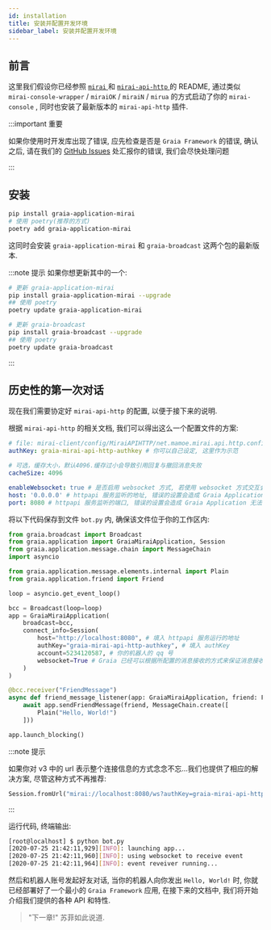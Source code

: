 ```yaml
---
id: installation
title: 安装并配置开发环境
sidebar_label: 安装并配置开发环境
---
```


## 前言

这里我们假设你已经参照 [ `mirai` ](https://github.com/mamoe/mirai) 和 [ `mirai-api-http` ](https://github.com/mamoe/mirai-api-http)
的 README, 通过类似 `mirai-console-wrapper` / `miraiOK` / `miraiN` / `mirua` 的方式启动了你的 `mirai-console` , 同时也安装了最新版本的 `mirai-api-http` 插件.  

:::important 重要

如果你使用时开发库出现了错误, 应先检查是否是 `Graia Framework` 的错误, 
确认之后, 请在我们的 [GitHub Issues](https://github.com/GraiaProject/Application/issues) 处汇报你的错误, 
我们会尽快处理问题

:::

## 安装

``` bash
pip install graia-application-mirai
# 使用 poetry(推荐的方式)
poetry add graia-application-mirai
```

这同时会安装 `graia-application-mirai` 和 `graia-broadcast` 这两个包的最新版本.

:::note 提示
如果你想更新其中的一个:

``` bash
# 更新 graia-application-mirai
pip install graia-application-mirai --upgrade
## 使用 poetry
poetry update graia-application-mirai

# 更新 graia-broadcast
pip install graia-broadcast --upgrade
## 使用 poetry
poetry update graia-broadcast
```
:::

## 历史性的第一次对话

现在我们需要协定好 `mirai-api-http` 的配置, 以便于接下来的说明.

根据 `mirai-api-http` 的相关文档, 我们可以得出这么一个配置文件的方案:

``` yaml
# file: mirai-client/config/MiraiAPIHTTP/net.mamoe.mirai.api.http.config.Setting
authKey: graia-mirai-api-http-authkey # 你可以自己设定, 这里作为示范

# 可选，缓存大小，默认4096.缓存过小会导致引用回复与撤回消息失败
cacheSize: 4096

enableWebsocket: true # 是否启用 websocket 方式, 若使用 websocket 方式交互会得到更好的性能
host: '0.0.0.0' # httpapi 服务监听的地址, 错误的设置会造成 Graia Application 无法与其交互
port: 8080 # httpapi 服务监听的端口, 错误的设置会造成 Graia Application 无法与其交互
```

将以下代码保存到文件 `bot.py` 内, 确保该文件位于你的工作区内:

``` python
from graia.broadcast import Broadcast
from graia.application import GraiaMiraiApplication, Session
from graia.application.message.chain import MessageChain
import asyncio

from graia.application.message.elements.internal import Plain
from graia.application.friend import Friend

loop = asyncio.get_event_loop()

bcc = Broadcast(loop=loop)
app = GraiaMiraiApplication(
    broadcast=bcc,
    connect_info=Session(
        host="http://localhost:8080", # 填入 httpapi 服务运行的地址
        authKey="graia-mirai-api-http-authkey", # 填入 authKey
        account=5234120587, # 你的机器人的 qq 号
        websocket=True # Graia 已经可以根据所配置的消息接收的方式来保证消息接收部分的正常运作.
    )
)

@bcc.receiver("FriendMessage")
async def friend_message_listener(app: GraiaMiraiApplication, friend: Friend):
    await app.sendFriendMessage(friend, MessageChain.create([
        Plain("Hello, World!")
    ]))

app.launch_blocking()
```

:::note 提示

如果你对 v3 中的 url 表示整个连接信息的方式念念不忘...我们也提供了相应的解决方案, 尽管这种方式不再推荐:
``` python
Session.fromUrl("mirai://localhost:8080/ws?authKey=graia-mirai-api-http-authkey&qq=5234120587")
```

:::

运行代码, 终端输出:

``` bash
[root@localhost] $ python bot.py
[2020-07-25 21:42:11,929][INFO]: launching app...
[2020-07-25 21:42:11,960][INFO]: using websocket to receive event
[2020-07-25 21:42:11,964][INFO]: event reveiver running...
```

然后和机器人账号发起好友对话, 当你的机器人向你发出 `Hello, World!` 时,
你就已经部署好了一个最小的 `Graia Framework` 应用, 在接下来的文档中, 我们将开始介绍我们提供的各种 API 和特性.

> "下一章!" 苏菲如此说道.